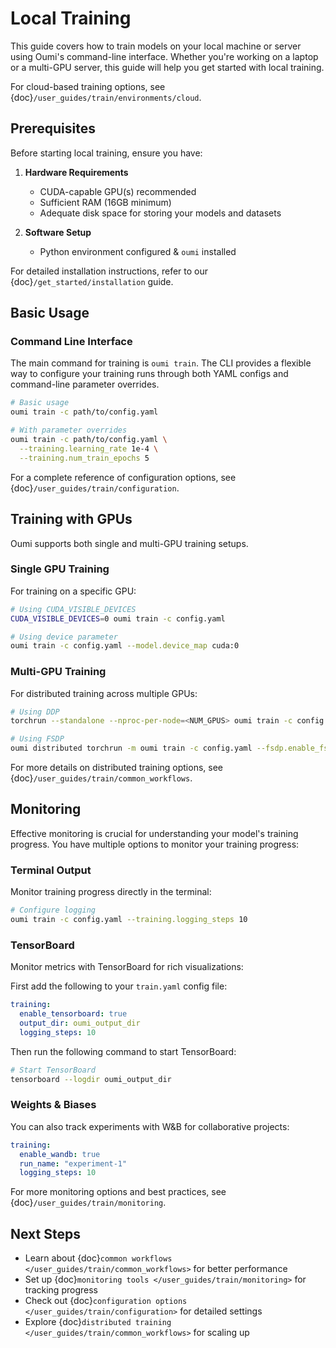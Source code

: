# Local Training

This guide covers how to train models on your local machine or server using Oumi's command-line interface. Whether you're working on a laptop or a multi-GPU server, this guide will help you get started with local training.

For cloud-based training options, see {doc}`/user_guides/train/environments/cloud`.

## Prerequisites

Before starting local training, ensure you have:

1. **Hardware Requirements**
   - CUDA-capable GPU(s) recommended
   - Sufficient RAM (16GB minimum)
   - Adequate disk space for storing your models and datasets

2. **Software Setup**
   - Python environment configured & `oumi` installed

For detailed installation instructions, refer to our {doc}`/get_started/installation` guide.

## Basic Usage

### Command Line Interface

The main command for training is `oumi train`. The CLI provides a flexible way to configure your training runs through both YAML configs and command-line parameter overrides.

```bash
# Basic usage
oumi train -c path/to/config.yaml

# With parameter overrides
oumi train -c path/to/config.yaml \
  --training.learning_rate 1e-4 \
  --training.num_train_epochs 5
```

For a complete reference of configuration options, see {doc}`/user_guides/train/configuration`.


## Training with GPUs

Oumi supports both single and multi-GPU training setups.

### Single GPU Training

For training on a specific GPU:

```bash
# Using CUDA_VISIBLE_DEVICES
CUDA_VISIBLE_DEVICES=0 oumi train -c config.yaml

# Using device parameter
oumi train -c config.yaml --model.device_map cuda:0
```

### Multi-GPU Training

For distributed training across multiple GPUs:

```bash
# Using DDP
torchrun --standalone --nproc-per-node=<NUM_GPUS> oumi train -c config.yaml

# Using FSDP
oumi distributed torchrun -m oumi train -c config.yaml --fsdp.enable_fsdp true
```

For more details on distributed training options, see {doc}`/user_guides/train/common_workflows`.

## Monitoring

Effective monitoring is crucial for understanding your model's training progress. You have multiple options to monitor your training progress:

### Terminal Output

Monitor training progress directly in the terminal:

```bash
# Configure logging
oumi train -c config.yaml --training.logging_steps 10
```

### TensorBoard

Monitor metrics with TensorBoard for rich visualizations:

First add the following to your `train.yaml` config file:
```yaml
training:
  enable_tensorboard: true
  output_dir: oumi_output_dir
  logging_steps: 10
```

Then run the following command to start TensorBoard:
```bash
# Start TensorBoard
tensorboard --logdir oumi_output_dir
```

### Weights & Biases

You can also track experiments with W&B for collaborative projects:

```yaml
training:
  enable_wandb: true
  run_name: "experiment-1"
  logging_steps: 10
```

For more monitoring options and best practices, see {doc}`/user_guides/train/monitoring`.

## Next Steps

- Learn about {doc}`common workflows </user_guides/train/common_workflows>` for better performance
- Set up {doc}`monitoring tools </user_guides/train/monitoring>` for tracking progress
- Check out {doc}`configuration options </user_guides/train/configuration>` for detailed settings
- Explore {doc}`distributed training </user_guides/train/common_workflows>` for scaling up
